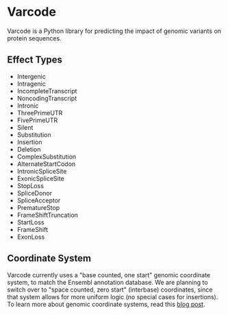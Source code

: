 Varcode
=======

Varcode is a Python library for predicting the impact of genomic variants on protein sequences. 

Effect Types 
------------
  - Intergenic
  - Intragenic
  - IncompleteTranscript
  - NoncodingTranscript
  - Intronic
  - ThreePrimeUTR
  - FivePrimeUTR
  - Silent
  - Substitution
  - Insertion
  - Deletion
  - ComplexSubstitution
  - AlternateStartCodon
  - IntronicSpliceSite
  - ExonicSpliceSite
  - StopLoss
  - SpliceDonor
  - SpliceAcceptor
  - PrematureStop
  - FrameShiftTruncation
  - StartLoss
  - FrameShift
  - ExonLoss
   
  
Coordinate System
-----------------
Varcode currently uses a "base counted, one start" genomic coordinate system, to match the Ensembl annotation database. We are planning to switch over to "space counted, zero start" (interbase) coordinates, since that system allows for more uniform logic (no special cases for insertions). To learn more about genomic coordinate systems, read this [blog post](http://alternateallele.blogspot.com/2012/03/genome-coordinate-conventions.html). 




